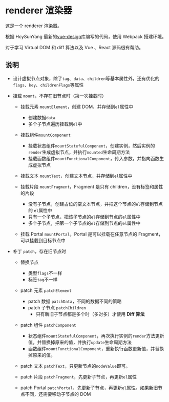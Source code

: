 # renderer 渲染器

这是一个 renderer 渲染器。

根据 HcySunYang 最新的[vue-design](https://github.com/HcySunYang/vue-design)库编写的代码，使用 Webpack 搭建环境。

对于学习 Virtual DOM 和 diff 算法以及 Vue 、React 源码很有帮助。

## 说明

- 设计虚拟节点对象，除了`tag`、`data`、`children`等基本属性外，还有优化的`flags`、`key`、`childrenFlags`等属性

- 挂载 `mount`，不存在旧节点时（第一次挂载时）

  - 挂载元素 `mountElement`，创建 DOM，并存储到`el`属性中

    - 创建数据`data`
    - 多个子节点遍历挂载到`el`中

  - 挂载组件`mountComponent`

    - 挂载状态组件`mountStatefulComponent`，创建实例，然后实例的`render`生成虚拟节点，并执行`mounted`生命周期方法
    - 挂载函数组件`mountFunctionalComponent`，传入参数，并指向函数生成虚拟节点

  - 挂载文本 `mountText`，创建文本节点，并存储到`el`属性中

  - 挂载片段 `mountFragment`，Fragment 是只有 children，没有标签和属性的片段

    - 没有子节点，创建占位的空文本节点，并把这个节点的`el`存储到节点的 `el`属性中
    - 只有一个子节点，把该子节点的`el`存储到节点的`el`属性中
    - 多个子节点，把第一个子节点的`el`存储到节点的`el`属性中

  - 挂载 Portal `mountPortal`，Portal 是可以挂载在任意节点的 Fragment，可以挂载到目标节点中

- 补丁 `patch`，存在旧节点时

  - 替换节点

    - 类型`flags`不一样
    - 标签`tag`不一样

  - patch 元素 `patchElement`

    - patch 数据 `patchData`，不同的数据不同的策略
    - patch 子节点 `patchChildren`
      - 只有新旧子节点都是多个时（多对多）才使用 **Diff 算法**

  - patch 组件 `patchComponent`

    - 状态组件`mountStatefulComponent`，再次执行实例的`render`方法更新值，并替换掉原来的值，并执行`update`生命周期方法
    - 函数组件`mountFunctionalComponent`，重新执行函数更新值，并替换掉原来的值。

  - patch 文本 `patchText`，只更新节点的`nodeValue`即可。

  - patch 片段 `patchFragment`，先更新子节点，再更新`el`属性

  - patch Portal `patchPortal`，先更新子节点，再更新`el`属性。如果新旧节点不同，还需要移动子节点的 DOM
